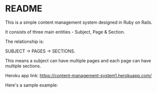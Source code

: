 # README

This is a simple content management system designed in Ruby on Rails.

It consists of three main entities - Subject, Page & Section.

The relationship is:

SUBJECT -> PAGES -> SECTIONS.

This means a subject can have multiple pages and each page can have multiple sections.

Heroku app link: https://content-management-system1.herokuapp.com/

Here's a sample example:
